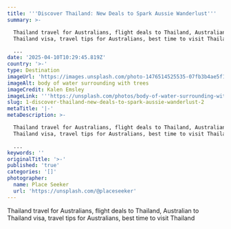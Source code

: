 ```yaml
---
title: '''Discover Thailand: New Deals to Spark Aussie Wanderlust'''
summary: >-

  Thailand travel for Australians, flight deals to Thailand, Australian to
  Thailand visa, travel tips for Australians, best time to visit Thailand

  ...
date: '2025-04-10T10:29:45.819Z'
country: '>-'
type: Destination
imageUrl: 'https://images.unsplash.com/photo-1476514525535-07fb3b4ae5f1'
imageAlt: body of water surrounding with trees
imageCredit: Kalen Emsley
imageLink: '''https://unsplash.com/photos/body-of-water-surrounding-with-trees-_LuLiJc1cdo'''
slug: 1-discover-thailand-new-deals-to-spark-aussie-wanderlust-2
metaTitle: '|-'
metaDescription: >-

  Thailand travel for Australians, flight deals to Thailand, Australian to
  Thailand visa, travel tips for Australians, best time to visit Thailand

  ...
keywords: ''
originalTitle: '>-'
published: 'true'
categories: '[]'
photographer:
  name: Place Seeker
  url: 'https://unsplash.com/@placeseeker'
---
```






Thailand travel for Australians, flight deals to Thailand, Australian to Thailand visa, travel tips for Australians, best time to visit Thailand
